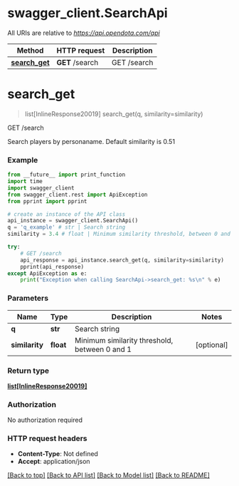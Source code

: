 # swagger_client.SearchApi

All URIs are relative to *https://api.opendota.com/api*

Method | HTTP request | Description
------------- | ------------- | -------------
[**search_get**](SearchApi.md#search_get) | **GET** /search | GET /search


# **search_get**
> list[InlineResponse20019] search_get(q, similarity=similarity)

GET /search

Search players by personaname. Default similarity is 0.51

### Example 
```python
from __future__ import print_function
import time
import swagger_client
from swagger_client.rest import ApiException
from pprint import pprint

# create an instance of the API class
api_instance = swagger_client.SearchApi()
q = 'q_example' # str | Search string
similarity = 3.4 # float | Minimum similarity threshold, between 0 and 1 (optional)

try: 
    # GET /search
    api_response = api_instance.search_get(q, similarity=similarity)
    pprint(api_response)
except ApiException as e:
    print("Exception when calling SearchApi->search_get: %s\n" % e)
```

### Parameters

Name | Type | Description  | Notes
------------- | ------------- | ------------- | -------------
 **q** | **str**| Search string | 
 **similarity** | **float**| Minimum similarity threshold, between 0 and 1 | [optional] 

### Return type

[**list[InlineResponse20019]**](InlineResponse20019.md)

### Authorization

No authorization required

### HTTP request headers

 - **Content-Type**: Not defined
 - **Accept**: application/json

[[Back to top]](#) [[Back to API list]](../README.md#documentation-for-api-endpoints) [[Back to Model list]](../README.md#documentation-for-models) [[Back to README]](../README.md)


